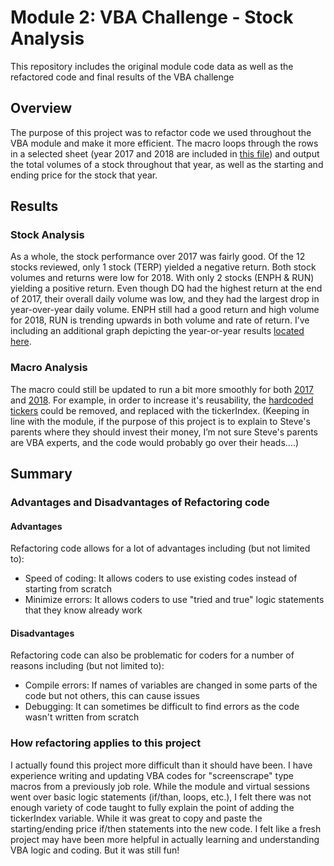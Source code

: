# Module 2: VBA Challenge - Stock Analysis
This repository includes the original module code data as well as the refactored code and final results of the VBA challenge

## Overview
The purpose of this project was to refactor code we used throughout the VBA module and make it more efficient. The macro loops through the rows in a selected sheet (year 2017 and 2018 are included in [this file](https://github.com/mododds/Stock-analysis/blob/main/VBA_Challenge.xlsm)) and output the total volumes of a stock throughout that year, as well as the starting and ending price for the stock that year.

## Results
### Stock Analysis
As a whole, the stock performance over 2017 was fairly good. Of the 12 stocks reviewed, only 1 stock (TERP) yielded a negative return. Both stock volumes and returns were low for 2018. With only 2 stocks (ENPH & RUN) yielding a positive return. Even though DQ had the highest return at the end of 2017, their overall daily volume was low, and they had the largest drop in year-over-year daily volume. ENPH still had a good return and high volume for 2018, RUN is trending upwards in both volume and rate of return. I’ve including an additional graph depicting the year-or-year results [located here](https://github.com/mododds/Stock-analysis/blob/main/Year-over-year_Stock-Analysis.png).

### Macro Analysis
The macro could still be updated to run a bit more smoothly for both [2017](https://github.com/mododds/Stock-analysis/blob/main/VBA_Challenge_2017.png) and [2018](https://github.com/mododds/Stock-analysis/blob/main/VBA_Challenge_2018.png). For example, in order to increase it's reusability, the [hardcoded tickers](https://github.com/mododds/Stock-analysis/blob/main/HardCodedTickers.png) could be removed, and replaced with the tickerIndex. (Keeping in line with the module, if the purpose of this project is to explain to Steve's parents where they should invest their money, I’m not sure Steve's parents are VBA experts, and the code would probably go over their heads....)

## Summary
### Advantages and Disadvantages of Refactoring code
#### Advantages
Refactoring code allows for a lot of advantages including (but not limited to):
- Speed of coding: It allows coders to use existing codes instead of starting from scratch
- Minimize errors: It allows coders to use "tried and true" logic statements that they know already work

#### Disadvantages
Refactoring code can also be problematic for coders for a number of reasons including (but not limited to):
- Compile errors: If names of variables are changed in some parts of the code but not others, this can cause issues
- Debugging:  It can sometimes be difficult to find errors as the code wasn't written from scratch

### How refactoring applies to this project
I actually found this project more difficult than it should have been. I have experience writing and updating VBA codes for "screenscrape" type macros from a previously job role. While the module and virtual sessions went over basic logic statements (if/than, loops, etc.), I felt there was not enough variety of code taught to fully explain the point of adding the tickerIndex variable. While it was great to copy and paste the starting/ending price if/then statements into the new code. I felt like a fresh project may have been more helpful in actually learning and understanding VBA logic and coding.  But it was still fun! 
